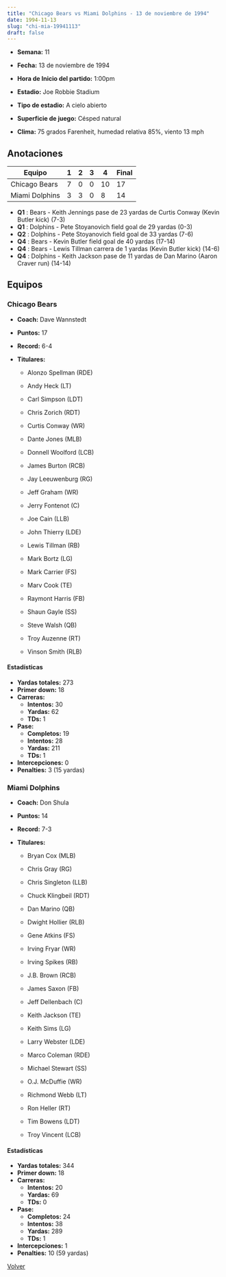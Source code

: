 ```yaml
---
title: "Chicago Bears vs Miami Dolphins - 13 de noviembre de 1994"
date: 1994-11-13
slug: "chi-mia-19941113"
draft: false
---
```


* **Semana:** 11
* **Fecha:** 13 de noviembre de 1994

* **Hora de Inicio del partido:** 1:00pm
* **Estadio:** Joe Robbie Stadium
* **Tipo de estadio:** A cielo abierto
* **Superficie de juego:** Césped natural
* **Clima:** 75 grados Farenheit, humedad relativa 85%, viento 13 mph





## Anotaciones
| Equipo | 1 | 2 | 3 | 4 | Final |
|--------|---|---|---|---|-------|
| Chicago Bears  | 7 | 0 | 0 | 10  | 17 |
| Miami Dolphins  | 3 | 3 | 0 | 8  | 14 |
* **Q1** : Bears - Keith Jennings pase de 23 yardas de Curtis Conway (Kevin Butler kick) (7-3)
* **Q1** : Dolphins - Pete Stoyanovich field goal de 29 yardas (0-3)
* **Q2** : Dolphins - Pete Stoyanovich field goal de 33 yardas (7-6)
* **Q4** : Bears - Kevin Butler field goal de 40 yardas (17-14)
* **Q4** : Bears - Lewis Tillman carrera de 1 yardas (Kevin Butler kick) (14-6)
* **Q4** : Dolphins - Keith Jackson pase de 11 yardas de Dan Marino (Aaron Craver run) (14-14)


## Equipos


### Chicago Bears
* **Coach:** Dave Wannstedt
* **Puntos:** 17
* **Record:** 6-4
* **Titulares:** 

  * Alonzo Spellman (RDE) 

  * Andy Heck (LT) 

  * Carl Simpson (LDT) 

  * Chris Zorich (RDT) 

  * Curtis Conway (WR) 

  * Dante Jones (MLB) 

  * Donnell Woolford (LCB) 

  * James Burton (RCB) 

  * Jay Leeuwenburg (RG) 

  * Jeff Graham (WR) 

  * Jerry Fontenot (C) 

  * Joe Cain (LLB) 

  * John Thierry (LDE) 

  * Lewis Tillman (RB) 

  * Mark Bortz (LG) 

  * Mark Carrier (FS) 

  * Marv Cook (TE) 

  * Raymont Harris (FB) 

  * Shaun Gayle (SS) 

  * Steve Walsh (QB) 

  * Troy Auzenne (RT) 

  * Vinson Smith (RLB) 

#### Estadísticas
* **Yardas totales:** 273
* **Primer down:** 18
* **Carreras:**
  * **Intentos:** 30
  * **Yardas:** 62
  * **TDs:** 1
* **Pase:**
  * **Completos:** 19
  * **Intentos:** 28
  * **Yardas:** 211
  * **TDs:** 1
* **Intercepciones:** 0
* **Penalties:** 3 (15 yardas)

### Miami Dolphins
* **Coach:** Don Shula
* **Puntos:** 14
* **Record:** 7-3
* **Titulares:** 

  * Bryan Cox (MLB) 

  * Chris Gray (RG) 

  * Chris Singleton (LLB) 

  * Chuck Klingbeil (RDT) 

  * Dan Marino (QB) 

  * Dwight Hollier (RLB) 

  * Gene Atkins (FS) 

  * Irving Fryar (WR) 

  * Irving Spikes (RB) 

  * J.B. Brown (RCB) 

  * James Saxon (FB) 

  * Jeff Dellenbach (C) 

  * Keith Jackson (TE) 

  * Keith Sims (LG) 

  * Larry Webster (LDE) 

  * Marco Coleman (RDE) 

  * Michael Stewart (SS) 

  * O.J. McDuffie (WR) 

  * Richmond Webb (LT) 

  * Ron Heller (RT) 

  * Tim Bowens (LDT) 

  * Troy Vincent (LCB) 

#### Estadísticas
* **Yardas totales:** 344
* **Primer down:** 18
* **Carreras:**
  * **Intentos:** 20
  * **Yardas:** 69
  * **TDs:** 0
* **Pase:**
  * **Completos:** 24
  * **Intentos:** 38
  * **Yardas:** 289
  * **TDs:** 1
* **Intercepciones:** 1
* **Penalties:** 10 (59 yardas)


[Volver](/historia/1994)

